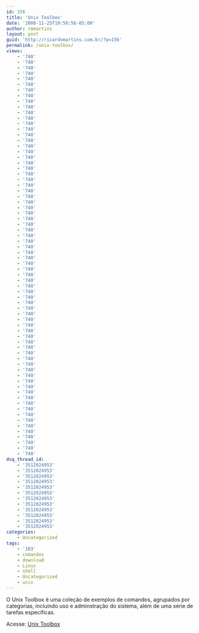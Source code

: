 ```yaml
---
id: 156
title: 'Unix Toolbox'
date: '2008-11-25T19:50:56-05:00'
author: rmmartins
layout: post
guid: 'http://ricardomartins.com.br/?p=156'
permalink: /unix-toolbox/
views:
    - '740'
    - '740'
    - '740'
    - '740'
    - '740'
    - '740'
    - '740'
    - '740'
    - '740'
    - '740'
    - '740'
    - '740'
    - '740'
    - '740'
    - '740'
    - '740'
    - '740'
    - '740'
    - '740'
    - '740'
    - '740'
    - '740'
    - '740'
    - '740'
    - '740'
    - '740'
    - '740'
    - '740'
    - '740'
    - '740'
    - '740'
    - '740'
    - '740'
    - '740'
    - '740'
    - '740'
    - '740'
    - '740'
    - '740'
    - '740'
    - '740'
    - '740'
    - '740'
    - '740'
    - '740'
    - '740'
    - '740'
    - '740'
    - '740'
    - '740'
    - '740'
    - '740'
    - '740'
    - '740'
    - '740'
    - '740'
    - '740'
    - '740'
    - '740'
    - '740'
    - '740'
    - '740'
    - '740'
    - '740'
    - '740'
    - '740'
    - '740'
    - '740'
    - '740'
    - '740'
    - '740'
    - '740'
dsq_thread_id:
    - '3512024953'
    - '3512024953'
    - '3512024953'
    - '3512024953'
    - '3512024953'
    - '3512024953'
    - '3512024953'
    - '3512024953'
    - '3512024953'
    - '3512024953'
    - '3512024953'
    - '3512024953'
categories:
    - Uncategorized
tags:
    - '103'
    - comandos
    - download
    - Linux
    - shell
    - Uncategorized
    - unix
---
```


<div class="entry">O Unix Toolbox é uma coleção de exemplos de comandos, agrupados por categorias, incluindo uso e adminstração do sistema, além de uma série de tarefas específicas.

Acesse: [Unix Toolbox](http://cb.vu/unixtoolbox.xhtml)

</div>